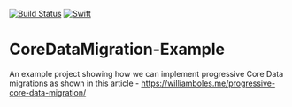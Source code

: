 [![Build Status](https://travis-ci.org/wibosco/CoreDataMigrationRevised-Example.svg)](https://travis-ci.org/wibosco/CoreDataMigrationRevised-Example)
<a href="https://swift.org"><img src="https://img.shields.io/badge/Swift-4.2-orange.svg?style=flat" alt="Swift" /></a>

# CoreDataMigration-Example
An example project showing how we can implement progressive Core Data migrations as shown in this article - https://williamboles.me/progressive-core-data-migration/
